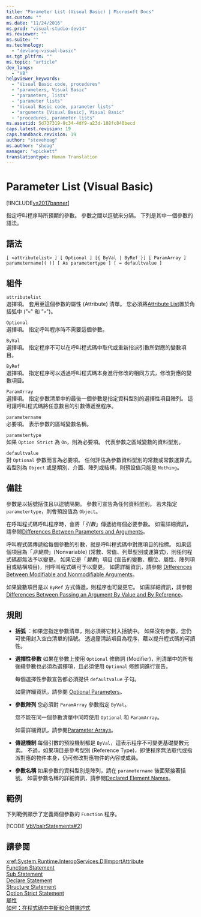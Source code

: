 ```yaml
---
title: "Parameter List (Visual Basic) | Microsoft Docs"
ms.custom: ""
ms.date: "11/24/2016"
ms.prod: "visual-studio-dev14"
ms.reviewer: ""
ms.suite: ""
ms.technology: 
  - "devlang-visual-basic"
ms.tgt_pltfrm: ""
ms.topic: "article"
dev_langs: 
  - "VB"
helpviewer_keywords: 
  - "Visual Basic code, procedures"
  - "parameters, Visual Basic"
  - "parameters, lists"
  - "parameter lists"
  - "Visual Basic code, parameter lists"
  - "arguments [Visual Basic], Visual Basic"
  - "procedures, parameter lists"
ms.assetid: 5d737319-0c34-4df9-a23d-188fc840becd
caps.latest.revision: 19
caps.handback.revision: 19
author: "stevehoag"
ms.author: "shoag"
manager: "wpickett"
translationtype: Human Translation
---
```

# Parameter List (Visual Basic)
[!INCLUDE[vs2017banner](../../../csharp/includes/vs2017banner.md)]

指定呼叫程序時所預期的參數。  參數之間以逗號來分隔。  下列是其中一個參數的語法。  
  
## 語法  
  
```  
[ <attributelist> ] [ Optional ] [{ ByVal | ByRef }] [ ParamArray ]   
parametername[( )] [ As parametertype ] [ = defaultvalue ]  
```  
  
## 組件  
 `attributelist`  
 選擇項。  套用至這個參數的屬性 \(Attribute\) 清單。  您必須將[Attribute List](../../../visual-basic/language-reference/statements/attribute-list.md)置於角括弧中 \("`<`" 和 "`>`"\)。  
  
 `Optional`  
 選擇項。  指定呼叫程序時不需要這個參數。  
  
 `ByVal`  
 選擇項。  指定程序不可以在呼叫程式碼中取代或重新指派引數所對應的變數項目。  
  
 `ByRef`  
 選擇項。  指定程序可以透過呼叫程式碼本身進行修改的相同方式，修改對應的變數項目。  
  
 `ParamArray`  
 選擇項。  指定參數清單中的最後一個參數是指定資料型別的選擇性項目陣列。  這可讓呼叫程式碼將任意數目的引數傳遞至程序。  
  
 `parametername`  
 必要項。  表示參數的區域變數名稱。  
  
 `parametertype`  
 如果 `Option Strict` 為 `On`，則為必要項。  代表參數之區域變數的資料型別。  
  
 `defaultvalue`  
 對 `Optional` 參數而言為必要項。  任何評估為參數資料型別的常數或常數運算式。  若型別為 `Object` 或是類別、介面、陣列或結構，則預設值只能是 `Nothing`。  
  
## 備註  
 參數是以括號括住且以逗號隔開。  參數可宣告為任何資料型別。  若未指定 `parametertype`，則會預設值為 `Object`。  
  
 在呼叫程式碼呼叫程序時，會將「*引數*」傳遞給每個必要參數。  如需詳細資訊，請參閱[Differences Between Parameters and Arguments](../../../visual-basic/programming-guide/language-features/procedures/differences-between-parameters-and-arguments.md)。  
  
 呼叫程式碼傳遞給每個參數的引數，就是呼叫程式碼中對應項目的指標。  如果這個項目為「*非變換*」\(Nonvariable\) \(常數、常值、列舉型別或運算式\)，則任何程式碼都無法予以變更。  如果它是「*變數*」項目 \(宣告的變數、欄位、屬性、陣列項目或結構項目\)，則呼叫程式碼可予以變更。  如需詳細資訊，請參閱 [Differences Between Modifiable and Nonmodifiable Arguments](../../../visual-basic/programming-guide/language-features/procedures/differences-between-modifiable-and-nonmodifiable-arguments.md)。  
  
 如果變數項目是以 `ByRef` 方式傳遞，則程序也可變更它。  如需詳細資訊，請參閱[Differences Between Passing an Argument By Value and By Reference](../../../visual-basic/programming-guide/language-features/procedures/differences-between-passing-an-argument-by-value-and-by-reference.md)。  
  
## 規則  
  
-   **括弧** ：如果您指定參數清單，則必須將它封入括號中。  如果沒有參數，您仍可使用封入空白清單的括號。  透過釐清該項目為程序，藉以提升程式碼的可讀性。  
  
-   **選擇性參數** 如果在參數上使用 `Optional` 修飾詞 \(Modifier\)，則清單中的所有後續參數也必須為選擇項，且必須使用 `Optional` 修飾詞進行宣告。  
  
     每個選擇性參數宣告都必須提供 `defaultvalue` 子句。  
  
     如需詳細資訊，請參閱 [Optional Parameters](../../../visual-basic/programming-guide/language-features/procedures/optional-parameters.md)。  
  
-   **參數陣列** 您必須對 `ParamArray` 參數指定 `ByVal`。  
  
     您不能在同一個參數清單中同時使用 `Optional` 和 `ParamArray`。  
  
     如需詳細資訊，請參閱[Parameter Arrays](../../../visual-basic/programming-guide/language-features/procedures/parameter-arrays.md)。  
  
-   **傳遞機制** 每個引數的預設機制都是 `ByVal`，這表示程序不可變更基礎變數元素。  不過，如果項目是參考型別 \(Reference Type\)，即使程序無法取代或指派對應的物件本身，仍可修改對應物件的內容或成員。  
  
-   **參數名稱** 如果參數的資料型別是陣列，請在 `parametername` 後面緊接著括號。  如需參數名稱的詳細資訊，請參閱[Declared Element Names](../../../visual-basic/programming-guide/language-features/declared-elements/declared-element-names.md)。  
  
## 範例  
 下列範例顯示了定義兩個參數的 `Function` 程序。  
  
 [!CODE [VbVbalrStatements#2](../CodeSnippet/VS_Snippets_VBCSharp/VbVbalrStatements#2)]  
  
## 請參閱  
 <xref:System.Runtime.InteropServices.DllImportAttribute>   
 [Function Statement](../../../visual-basic/language-reference/statements/function-statement.md)   
 [Sub Statement](../../../visual-basic/language-reference/statements/sub-statement.md)   
 [Declare Statement](../../../visual-basic/language-reference/statements/declare-statement.md)   
 [Structure Statement](../../../visual-basic/language-reference/statements/structure-statement.md)   
 [Option Strict Statement](../../../visual-basic/language-reference/statements/option-strict-statement.md)   
 [屬性](../Topic/Attributes%20\(C%23%20and%20Visual%20Basic\).md)   
 [如何：在程式碼中中斷和合併陳述式](../../../visual-basic/programming-guide/program-structure/how-to-break-and-combine-statements-in-code.md)